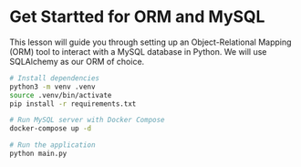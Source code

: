 # Get Startted for ORM and MySQL

This lesson will guide you through setting up an Object-Relational Mapping (ORM) tool to interact with a MySQL database in Python. We will use SQLAlchemy as our ORM of choice.

```bash
# Install dependencies
python3 -m venv .venv
source .venv/bin/activate
pip install -r requirements.txt

# Run MySQL server with Docker Compose
docker-compose up -d

# Run the application
python main.py
```